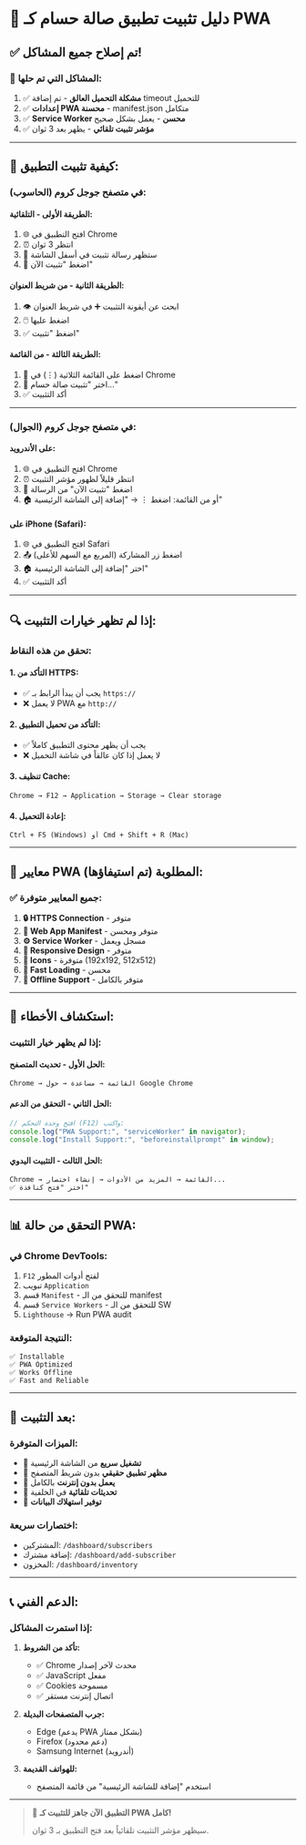 # 📱 دليل تثبيت تطبيق صالة حسام كـ PWA

## ✅ **تم إصلاح جميع المشاكل!**

### **🔧 المشاكل التي تم حلها:**

1. ✅ **مشكلة التحميل العالق** - تم إضافة timeout للتحميل
2. ✅ **إعدادات PWA محسنة** - manifest.json متكامل
3. ✅ **Service Worker محسن** - يعمل بشكل صحيح
4. ✅ **مؤشر تثبيت تلقائي** - يظهر بعد 3 ثوان

---

## 📱 **كيفية تثبيت التطبيق:**

### **في متصفح جوجل كروم (الحاسوب):**

#### **الطريقة الأولى - التلقائية:**

1. 🌐 افتح التطبيق في Chrome
2. ⏰ انتظر 3 ثوان
3. 📩 ستظهر رسالة تثبيت في أسفل الشاشة
4. 📱 اضغط "تثبيت الآن"

#### **الطريقة الثانية - من شريط العنوان:**

1. 👁️ ابحث عن أيقونة التثبيت ➕ في شريط العنوان
2. 🖱️ اضغط عليها
3. ✅ اضغط "تثبيت"

#### **الطريقة الثالثة - من القائمة:**

1. 🔽 اضغط على القائمة الثلاثية (⋮) في Chrome
2. 📱 اختر "تثبيت صالة حسام..."
3. ✅ أكد التثبيت

---

### **في متصفح جوجل كروم (الجوال):**

#### **على الأندرويد:**

1. 🌐 افتح التطبيق في Chrome
2. ⏰ انتظر قليلاً لظهور مؤشر التثبيت
3. 📩 اضغط "تثبيت الآن" من الرسالة
4. 🏠 أو من القائمة: اضغط ⋮ → "إضافة إلى الشاشة الرئيسية"

#### **على iPhone (Safari):**

1. 🌐 افتح التطبيق في Safari
2. 📤 اضغط زر المشاركة (المربع مع السهم للأعلى)
3. 🏠 اختر "إضافة إلى الشاشة الرئيسية"
4. ✅ أكد التثبيت

---

## 🔍 **إذا لم تظهر خيارات التثبيت:**

### **تحقق من هذه النقاط:**

#### **1. التأكد من HTTPS:**

- ✅ يجب أن يبدأ الرابط بـ `https://`
- ❌ لا يعمل PWA مع `http://`

#### **2. التأكد من تحميل التطبيق:**

- ✅ يجب أن يظهر محتوى التطبيق كاملاً
- ❌ لا يعمل إذا كان عالقاً في شاشة التحميل

#### **3. تنظيف Cache:**

```
Chrome → F12 → Application → Storage → Clear storage
```

#### **4. إعادة التحميل:**

```
Ctrl + F5 (Windows) أو Cmd + Shift + R (Mac)
```

---

## 🎯 **معايير PWA المطلوبة (تم استيفاؤها):**

### ✅ **جميع المعايير متوفرة:**

1. **🔒 HTTPS Connection** - متوفر
2. **📄 Web App Manifest** - متوفر ومحسن
3. **⚙️ Service Worker** - مسجل ويعمل
4. **📱 Responsive Design** - متوفر
5. **🎨 Icons** - متوفرة (192x192, 512x512)
6. **🚀 Fast Loading** - محسن
7. **📶 Offline Support** - متوفر بالكامل

---

## 🔧 **استكشاف الأخطاء:**

### **إذا لم يظهر خيار التثبيت:**

#### **الحل الأول - تحديث المتصفح:**

```
Chrome → القائمة → مساعدة → حول Google Chrome
```

#### **الحل الثاني - التحقق من الدعم:**

```javascript
// افتح وحدة التحكم (F12) واكتب:
console.log("PWA Support:", "serviceWorker" in navigator);
console.log("Install Support:", "beforeinstallprompt" in window);
```

#### **الحل الثالث - التثبيت اليدوي:**

```
Chrome → القائمة → المزيد من الأدوات → إنشاء اختصار...
✅ اختر "فتح كنافذة"
```

---

## 📊 **التحقق من حالة PWA:**

### **في Chrome DevTools:**

1. `F12` لفتح أدوات المطور
2. تبويب `Application`
3. قسم `Manifest` - للتحقق من الـ manifest
4. قسم `Service Workers` - للتحقق من الـ SW
5. `Lighthouse` → Run PWA audit

### **النتيجة المتوقعة:**

```
✅ Installable
✅ PWA Optimized
✅ Works Offline
✅ Fast and Reliable
```

---

## 🎉 **بعد التثبيت:**

### **الميزات المتوفرة:**

- 🚀 **تشغيل سريع** من الشاشة الرئيسية
- 📱 **مظهر تطبيق حقيقي** بدون شريط المتصفح
- 🔌 **يعمل بدون إنترنت** بالكامل
- 🔄 **تحديثات تلقائية** في الخلفية
- 💾 **توفير استهلاك البيانات**

### **اختصارات سريعة:**

- المشتركين: `/dashboard/subscribers`
- إضافة مشترك: `/dashboard/add-subscriber`
- المخزون: `/dashboard/inventory`

---

## 📞 **الدعم الفني:**

### **إذا استمرت المشاكل:**

1. **تأكد من الشروط:**

   - ✅ Chrome محدث لآخر إصدار
   - ✅ JavaScript مفعل
   - ✅ Cookies مسموحة
   - ✅ اتصال إنترنت مستقر

2. **جرب المتصفحات البديلة:**

   - Edge (يدعم PWA بشكل ممتاز)
   - Firefox (دعم محدود)
   - Samsung Internet (أندرويد)

3. **للهواتف القديمة:**
   - استخدم "إضافة للشاشة الرئيسية" من قائمة المتصفح

---

> 🎯 **التطبيق الآن جاهز للتثبيت كـ PWA كامل!**
>
> سيظهر مؤشر التثبيت تلقائياً بعد فتح التطبيق بـ 3 ثوان.
